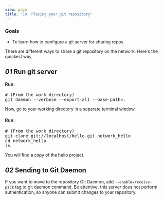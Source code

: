 ```yaml
---
view: page
title: "50. Placing your git repository"
---
```


<h3>Goals</h3>

<ul><li>To learn how to configure a git server for sharing repos.</li></ul>

<p>There are different ways to share a git repository on the network. Here's the quickest way.</p>

<h2><em>01</em> Run git server</h2>

<h4 class="h4-pre">Run:</h4>

<pre class="instructions"># (From the work directory)
git daemon --verbose --export-all --base-path=.</pre>

<p>Now, go to your working directory in a separate terminal window.</p>

<h4 class="h4-pre">Run:</h4>

<pre class="instructions"># (From the work directory)
git clone git://localhost/hello.git network_hello
cd network_hello
ls</pre>
<p>You will find a copy of the hello project.</p>

<h2><em>02</em> Sending to Git Daemon</h2>

<p>If you want to move to the repository Git Daemon, add <code>--enable=receive-pack</code> tag to git daemon command. Be attentive, this server does not perform authentication, so anyone can submit changes to your repository.</p>
